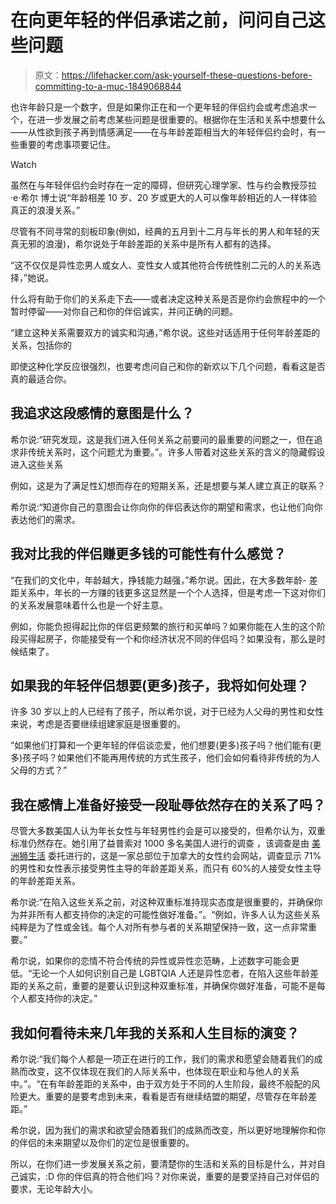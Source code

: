 # 在向更年轻的伴侣承诺之前，问问自己这些问题

> 原文：<https://lifehacker.com/ask-yourself-these-questions-before-committing-to-a-muc-1849068844>

也许年龄只是一个数字，但是如果你正在和一个更年轻的伴侣约会或考虑追求一个，在进一步发展之前考虑某些问题是很重要的。根据你在生活和关系中想要什么——从性欲到孩子再到情感满足——在与年龄差距相当大的年轻伴侣约会时，有一些重要的考虑事项要记住。

Watch

虽然在与年轻伴侣约会时存在一定的障碍，但研究心理学家、性与约会教授莎拉·e·希尔 博士说“年龄相差 10 岁、20 岁或更大的人可以像年龄相近的人一样体验真正的浪漫关系。”

尽管有不同寻常的刻板印象(例如，经典的五月到十二月与年长的男人和年轻的天真无邪的浪漫)，希尔说处于年龄差距的关系中是所有人都有的选择。

“这不仅仅是异性恋男人或女人、变性女人或其他符合传统性别二元的人的关系选择，”她说。

什么将有助于你们的关系走下去——或者决定这种关系是否是你约会旅程中的一个暂时停留——对你自己和你的伴侣诚实，并问正确的问题。

“建立这种关系需要双方的诚实和沟通，”希尔说。这些对话适用于任何年龄差距的关系，包括你的

即使这种化学反应很强烈，也要考虑问自己和你的新欢以下几个问题，看看这是否真的最适合你。

## 我追求这段感情的意图是什么？

希尔说:“研究发现，这是我们进入任何关系之前要问的最重要的问题之一，但在追求非传统关系时，这个问题尤为重要。”。许多人带着对这些关系的含义的隐藏假设进入这些关系

例如，这是为了满足性幻想而存在的短期关系，还是想要与某人建立真正的联系？

希尔说:“知道你自己的意图会让你向你的伴侣表达你的期望和需求，也让他们向你表达他们的需求。

## 我对比我的伴侣赚更多钱的可能性有什么感觉？

“在我们的文化中，年龄越大，挣钱能力越强，”希尔说。因此，在大多数年龄- 差距关系中，年长的一方赚的钱更多这显然是一个个人选择，但是考虑一下这对你们的关系发展意味着什么也是一个好主意。

例如，你能负担得起比你的伴侣更频繁的旅行和买单吗？如果你能在人生的这个阶段买得起房子，你能接受有一个和你经济状况不同的伴侣吗？如果没有，那么是时候结束了。

## 如果我的年轻伴侣想要(更多)孩子，我将如何处理？

许多 30 岁以上的人已经有了孩子，所以希尔说，对于已经为人父母的男性和女性来说，考虑是否要继续组建家庭是很重要的。

“如果他们打算和一个更年轻的伴侣谈恋爱，他们想要(更多)孩子吗？他们能有(更多)孩子吗？如果他们不能再用传统的方式生孩子，他们会如何看待非传统的为人父母的方式？”

## 我在感情上准备好接受一段耻辱依然存在的关系了吗？

尽管大多数美国人认为年长女性与年轻男性约会是可以接受的，但希尔认为，双重标准仍然存在。她引用了益普索对 1000 多名美国人进行的调查 ，该调查是由 [美洲狮生活](https://www.cougarlife.com/) 委托进行的，这是一家总部位于加拿大的女性约会网站，调查显示 71%的男性和女性表示接受男性主导的年龄差距关系，而只有 60%的人接受女性主导的年龄差距关系。

希尔说:“在陷入这些关系之前，对这种双重标准持现实态度是很重要的，并确保你为并非所有人都支持你的决定的可能性做好准备。”。“例如，许多人认为这些关系纯粹是为了性或金钱。每个人对所有参与者的关系期望保持一致，这一点非常重要。”

希尔说，如果你的恋情不符合传统的异性或异性恋范畴，上述数字可能会更低。“无论一个人如何识别自己是 LGBTQIA 人还是异性恋者，在陷入这些年龄差距的关系之前，重要的是要认识到这种双重标准，并确保你做好准备，可能不是每个人都支持你的决定。”

## 我如何看待未来几年我的关系和人生目标的演变？

希尔说:“我们每个人都是一项正在进行的工作，我们的需求和愿望会随着我们的成熟而改变，这不仅体现在我们的人际关系中，也体现在职业和与他人的关系中。”。“在有年龄差距的关系中，由于双方处于不同的人生阶段，最终不般配的风险更大。重要的是要考虑到未来，看看是否有继续结盟的期望，尽管存在年龄差距。”

希尔说，因为我们的需求和欲望会随着我们的成熟而改变，所以更好地理解你和你的伴侣的未来期望以及你们的定位是很重要的。

所以，在你们进一步发展关系之前，要清楚你的生活和关系的目标是什么，并对自己诚实，:D 你的伴侣真的符合他们吗？对你来说，重要的是要坚持自己对伴侣的要求，无论年龄大小。